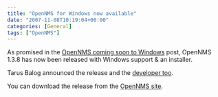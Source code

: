```yaml
---
title: "OpenNMS for Windows now available"
date: "2007-11-08T10:19:04+00:00"
categories: [General]
tags: ["OpenNMS"]
---
```


As promised in the <a href="http://techteapot.com/opennms-coming-soon-to-windows/">OpenNMS coming soon to Windows</a> post, OpenNMS 1.3.8 has now been released with Windows support &amp; an installer.

Tarus Balog announced the release and the <a href="http://www.racoonfink.com/archives/000742.html">developer too</a>.

You can download the release from the <a href="http://www.opennms.org/">OpenNMS site</a>.

